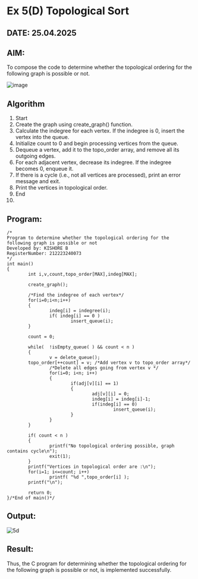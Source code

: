 # Ex 5(D) Topological Sort
## DATE: 25.04.2025
## AIM:
To compose the code to determine whether the topological ordering for the following graph is possible or not.

![image](https://github.com/user-attachments/assets/c74a7111-9b59-475c-aad4-9baf23d50ec0)


## Algorithm
1. Start
2. Create the graph using create_graph() function.
3. Calculate the indegree for each vertex. If the indegree is 0, insert the vertex into the queue.
4. Initialize count to 0 and begin processing vertices from the queue.
5. Dequeue a vertex, add it to the topo_order array, and remove all its outgoing edges.
6. For each adjacent vertex, decrease its indegree. If the indegree becomes 0, enqueue it.
7. If there is a cycle (i.e., not all vertices are processed), print an error message and exit.
8. Print the vertices in topological order.
9. End
10. 
## Program:
```
/*
Program to determine whether the topological ordering for the following graph is possible or not
Developed by: KISHORE B
RegisterNumber: 212223240073
*/
int main()
{
        int i,v,count,topo_order[MAX],indeg[MAX];

        create_graph();

        /*Find the indegree of each vertex*/
        for(i=0;i<n;i++)
        {
                indeg[i] = indegree(i);
                if( indeg[i] == 0 )
                        insert_queue(i);
        }

        count = 0;

        while(  !isEmpty_queue( ) && count < n )
        {
                v = delete_queue();
        topo_order[++count] = v; /*Add vertex v to topo_order array*/
                /*Delete all edges going from vertex v */
                for(i=0; i<n; i++)
                {
                        if(adj[v][i] == 1)
                        {
                                adj[v][i] = 0;
                                indeg[i] = indeg[i]-1;
                                if(indeg[i] == 0)
                                        insert_queue(i);
                        }
                }
        }

        if( count < n )
        {
                printf("No topological ordering possible, graph contains cycle\n");
                exit(1);
        }
        printf("Vertices in topological order are :\n");
        for(i=1; i<=count; i++)
                printf( "%d ",topo_order[i] );
        printf("\n");

        return 0;
}/*End of main()*/
```
## Output:
![5d](https://github.com/user-attachments/assets/a7a1de63-f303-4c75-882b-9f508fa3a369)

## Result:
Thus, the C program for determining whether the topological ordering for the following graph is possible or not, is implemented successfully.
